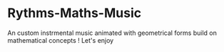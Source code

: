 # Rythms-Maths-Music
An custom instrmental music animated with geometrical forms build on mathematical concepts ! Let's enjoy
